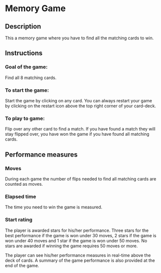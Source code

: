 # Memory Game

## Description
This a memory game where you have to find all the matching cards to win.

## Instructions

### Goal of the game:
Find all 8 matching cards.

### To start the game:
Start the game by clicking on any card.
You can always restart your game by clicking on the restart icon above the top right corner of your card-deck.

### To play to game:
Flip over any other card to find a match.
If you have found a match they will stay flipped over, you have won the game if you have found all matching cards.

## Performance measures

### Moves
During each game the number of flips needed to find all matching cards are counted as moves.

### Elapsed time
The time you need to win the game is measured.

### Start rating
The player is awarded stars for his/her performance. Three stars for the best performance if the game is won under 30 moves, 2 stars if the game is won under 40 moves and 1 star if the game is won under 50 moves. No stars are awarded if winning the game requires 50 moves or more.  

The player can see his/her performance measures in real-time above the deck of cards. A summary of the game performance is also provided at the end of the game.

